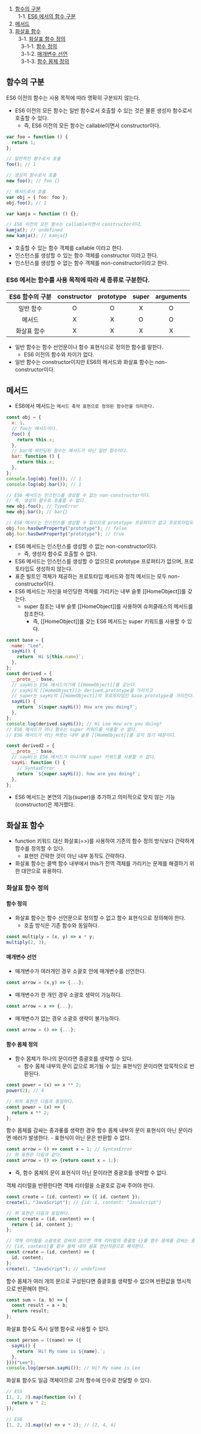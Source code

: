 1. [함수의 구분](#함수의-구분)<br>
   &nbsp;&nbsp;1-1. [ES6 에서의 함수 구분](#es6-에서는-함수를-사용-목적에-따라-세-종류로-구분한다)<br>
2. [메서드](#메서드)<br>
3. [화살표 함수](#화살표-함수)<br>
   &nbsp;&nbsp;3-1. [화살표 함수 정의](#화살표-함수-정의)<br>
   &nbsp;&nbsp;&nbsp;&nbsp;3-1-1. [함수 정의](#함수-정의)<br>
   &nbsp;&nbsp;&nbsp;&nbsp;3-1-2. [매개변수 선언](#매개변수-선언)<br>
   &nbsp;&nbsp;&nbsp;&nbsp;3-1-3. [함수 몸체 정의](#함수-몸체-정의)<br>

## 함수의 구분

ES6 이전의 함수는 사용 목적에 따라 명확히 구분되지 않는다.

- ES6 이전의 모든 함수는 일반 함수로서 호출할 수 있는 것은 물론 생성자 함수로서 호출할 수 있다.
  - 즉, ES6 이전의 모든 함수는 callable이면서 constructor이다.

```js
var foo = function () {
  return 1;
};

// 일반적인 함수로서 호출
foo(); // 1

// 생성자 함수로서 호출
new foo(); // foo {}

// 메서드로서 호출
var obj = { foo: foo };
obj.foo(); // 1

var kamja = function () {};

// ES6 이전의 모든 함수는 callable이면서 constructor이다.
kamja(); // undefined
new kamja(); // kamja{}
```

- 호출할 수 있는 함수 객체를 callable 이라고 한다.
- 인스턴스를 생성할 수 있는 함수 객체를 constructor 이라고 한다.
- 인스턴스를 생성할 수 없는 함수 객체를 non-constructor이라고 한다.

### ES6 에서는 함수를 사용 목적에 따라 세 종류로 구분한다.

| ES6 함수의 구분 | constructor | prototype | super | arguments |
| :-------------: | :---------: | :-------: | :---: | :-------: |
|    일반 함수    |      O      |     O     |   X   |     O     |
|     메서드      |      X      |     X     |   O   |     O     |
|   화살표 함수   |      X      |     X     |   X   |     X     |

- 일반 함수는 함수 선언문이나 함수 표현식으로 정의한 함수를 말한다.
  - ES6 이전의 함수와 차이가 없다.
- 일반 함수는 constructor이지만 ES6의 메서드와 화살표 함수는 non-constructor이다.

## 메서드

- ES6에서 메서드는 `메서드 축약 표현으로 정의된 함수만을 의미한다.`

```js
const obj = {
  x: 1,
  // foo는 메서드이다.
  foo() {
    return this.x;
  },
  // bar에 바인딩된 함수는 메서드가 아닌 일반 함수이다.
  bar: function () {
    return this.x;
  },
};
console.log(obj.foo()); // 1
console.log(obj.bar()); // 1

// ES6 메서드는 인스턴스를 생성할 수 없는 non-constructor이다.
// 즉, 생성자 함수로 호출할 수 없다.
new obj.foo(); // TypeError
new obj.bar(); // bar{}

// ES6 메서드는 인스턴스를 생성할 수 없으므로 prototype 프로퍼티가 없고 프로토타입도 생성하지 않는다.
obj.foo.hasOwnProperty("prototype"); // false
obj.bar.hasOwnProperty("prototype"); // true
```

- ES6 메서드는 인스턴스를 생성할 수 없는 non-constructor이다.
  - 즉, 생성자 함수로 호출할 수 없다.
- ES6 메서드는 인스턴스를 생성할 수 없으므로 prototype 프로퍼티가 없으며, 프로토타입도 생성하지 않는다.
- 표준 빌트인 객체가 제공하는 프로토타입 메서드와 정적 메서드는 모두 non-constructor이다.
- ES6 메서드는 자신을 바인딩한 객체를 가리키는 내부 슬롯 [[HomeObject]]를 갖는다.
  - super 참조는 내부 슬롯 [[HomeObject]]를 사용하여 슈퍼클래스의 메서드를 참조한다.
    - 즉, [[HomeObject]]를 갖는 ES6 메서드는 super 키워드를 사용할 수 있다.

```js
const base = {
  name: "Lee",
  sayHi() {
    return `Hi ${this.name}`;
  },
};
const derived = {
  __proto__: base,
  // sayHi는 ES6 메서드이기에 [[HomeObject]]를 갖는다.
  // sayHi의 [[HomeObject]]는 derived.prototype을 가리키고
  // super는 sayHi의 [[HomeObject]]의 프로토타입인 base.prototype을 가리킨다.
  sayHi() {
    return `${super.sayHi()} How are you doing?`;
  },
};
console.log(derived.sayHi()); // Hi Lee How are you doing?
// ES6 메서드가 아니 함수는 super 키워드를 사용할 수 없다.
// ES6 메서드가 아닌 하뭇는 내부 슬롯 [[HomeObject]]를 갖지 않기 때문이다.

const derived2 = {
  __proto__: base,
  // sayHi는 ES6 메서드가 아니기에 super 키워드를 사용할 수 없다.
  sayHi: function () {
    // SyntaxError
    return `${super.sayHi()}. how are you doing?`;
  },
};
```

- ES6 메서드는 본연의 기능(super)을 추가하고 의미적으로 맞지 않는 기능(constructor)은 제거했다.

## 화살표 함수

- function 키워드 대신 화살표(=>)를 사용하여 기존의 함수 정의 방식보다 간략하게 함수를 정의할 수 있다.
  - 표현만 간략한 것이 아닌 내부 동작도 간략하다.
- 화살표 함수는 콜백 함수 내부에서 this가 전역 객체를 가리키는 문제를 해결하기 위한 대안으로 유용하다.

### 화살표 함수 정의

#### 함수 정의

- 화살표 함수는 함수 선언문으로 정의할 수 없고 함수 표현식으로 정의해야 한다.
  - 호출 방식은 기존 함수와 동일하다.

```js
const multiply = (x, y) => x * y;
multiply(2, 3);
```

#### 매개변수 선언

- 매개변수가 여러개인 경우 소괄호 안에 매개변수를 선언한다.

```js
const arrow = (x,y) => {...};
```

- 매개변수가 한 개인 경우 소괄호 생략이 가능하다.

```js
const arrow = x => {...};
```

- 매개변수가 없는 경우 소괄호 생략이 불가능하다.

```js
const arrow = () => {...};
```

#### 함수 몸체 정의

- 함수 몸체가 하나의 문이라면 중괄호를 생략할 수 있다.
  - 함수 몸체 내부의 문이 값으로 펴가될 수 있는 표현식인 문이라면 암묵적으로 반환된다.

```js
const power = (x) => x ** 2;
power(2); // 4

// 위의 표현은 다음과 동일하다.
const power = (x) => {
  return x ** 2;
};
```

함수 몸체를 감싸는 중과롷를 생략한 경우 함수 몸체 내부의 문이 표현식이 아닌 문이라면 에러가 발생한다. - 표현식이 아닌 문은 반환할 수 없다.

```js
const arrow = () => const x = 1; // SyntaxError
// 위 표현은 다음과 같다.
const arrow = () => {return const x = 1;};
```

- 즉, 함수 몸체의 문이 표현식이 아닌 문이라면 중괄호를 생략할 수 없다.

객체 리터럴을 반환한다면 객체 리터럴을 소괄호로 감싸 주어야 한다.

```js
const create = (id, content) => ({ id, content });
create(1, "JavaScript"); // {id: 1, content: "JavaScript"}

// 위 표현은 다음과 동일하다.
const create = (id, content) => {
  return { id, content };
};

// 객체 리터럴을 소괄호로 감싸지 않으면 객체 리터럴의 중괄호 {}를 함수 몸체를 감싸는 중괄호로 잘못 해석한다.
// {id, content}를 함수 몸체 내의 쉼표 연산자문으로 해석한다.
const create = (id, content) => {
  id, content;
};
create(1, "JavaScript"); // undefined
```

함수 몸체가 여러 개의 문으로 구성된다면 중괄호를 생략할 수 없으며 반환값을 명시적으로 반환해야 한다.

```js
const sum = (a, b) => {
  const result = a + b;
  return result;
};
```

화살표 함수도 즉시 실행 함수로 사용할 수 있다.

```js
const person = ((name) => ({
  sayHi() {
    return `Hi? My name is ${name}.`;
  },
}))("Lee");
console.log(person.sayHi()); // Hi? My name is Lee
```

화살표 함수도 일급 객체이므로 고차 함수에 인수로 전달할 수 있다.

```js
// ES5
[1, 2, 3].map(function (v) {
  return v * 2;
});

// ES6
[1, 2, 3].map((v) => v * 2); // [2, 4, 6]
```
